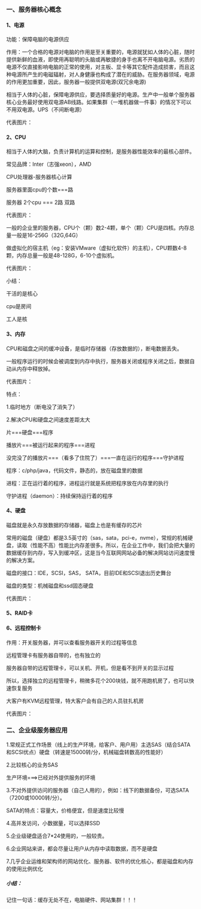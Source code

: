 ### 一、服务器核心概念

#### 1、电源

功能：保障电脑的电源供应

作用：一个合格的电源对电脑的作用是至关重要的，电源就犹如人体的心脏，随时提供新鲜的血液，即使用再聪明的头脑或再敏捷的身手也离不开电脑电源。劣质的电源不仅直接影响电脑的正常的使用，对主板、显卡等其它配件造成损害，而且这种电源所产生的电磁辐射，对人身健康也构成了潜在的威胁。在服务器领域，电源的作用更加重要，因此，服务器一般提供双电源\(双冗余电源\)

相当于人体的心脏，保障电源供应，要选择质量好的电源。生产中一般单个服务器核心业务最好使用双电源AB线路。如果集群（一堆机器做一件事）的情况下可以不用双电源。UPS（不间断电源）

代表图片：



#### 2、CPU

相当于人体的大脑，负责计算机的运算和控制，是服务器性能效率的最核心部件。

常见品牌：Inter（志强xeon），AMD

CPU处理器-服务器核心计算

服务器里面cpu的个数===路

服务器 2个cpu === 2路  双路

代表图片：



一般的企业里的服务器，CPU个（颗）数2-4颗，单个（颗）CPU是四核。内存总量一般是16-256G（32G,64G）

做虚拟化的宿主机（eg：安装VMware（虚拟化软件）的主机），CPU颗数4-8颗，内存总量一般是48-128G，6-10个虚拟机。

代表图片：



小结：

干活的是核心

cpu是房间

工人是核



#### 3、内存

CPU和磁盘之间的缓冲设备，是临时存储器（存放数据的），断电数据丢失。

一般程序运行的时候会被调度到内存中执行，服务器关闭或程序关闭之后，数据自动从内存中释放掉。

代表图片：



特点：

1.临时地方（断电没了消失了）

2.解决CPU和硬盘之间速度差距太大



片===硬盘===程序

播放片===被运行起来的程序===进程

没完没了的播放片===（看多了住院了）===一直在运行的程序===守护进程



程序：c/php/java，代码文件，静态的，放在磁盘里的数据

进程：正在运行着的程序，进程运行就是系统把程序放在内存里的执行

守护进程（daemon）：持续保持运行着的程序

#### 4、硬盘

磁盘就是永久存放数据的存储器，磁盘上也是有缓存的芯片

常用的磁盘（硬盘）都是3.5英寸的（sas，sata，pci-e，nvme），常规的机械硬盘，读取（性能不高）性能比内存差很多。所以，在企业工作中，我们会把大量的数据缓存到内存，写入到缓冲区，这是当今互联网网站必备的解决网站访问速度慢的解决方案。

磁盘的接口：IDE，SCSI，SAS， SATA，目前IDE和SCSI退出历史舞台

磁盘的类型：机械磁盘和ssd固态硬盘

代表图片：



#### 5、RAID卡



#### 6、远程控制卡

作用：开关服务器，并可以查看服务器开关的过程等信息

远程管理卡有服务器自带的，也有独立的

服务器自带的远程管理卡，可以关机、开机，但是看不到开关的显示过程

所以，选择独立的远程管理卡，稍微多花个200块钱，就不用跑机房了，也可以快速恢复服务

大客户有KVM远程管理，特大客户会有自己的人员驻扎机房

代表图片：



### 二、企业级服务器应用

1.常规正式工作场景（线上的生产环境，给客户、用户用）主选SAS（结合SATA和SCSI优点）硬盘（转速是15000转/分，机械磁盘转数高的性能好）

2.比较核心的业务SAS

生产环境===&gt;已经对外提供服务的环境

3.不对外提供访问的服务器（自己人用的），例如：线下的数据备份，可选SATA（7200或10000转/分）。

SATA的特点：容量大，价格便宜，但是速度比较慢

4.高并发访问，小数据量，可以选择SSD

5.企业级硬盘适合7\*24使用的，一般较贵。

6.企业网站来讲，都会尽量让用户从内存中读取数据，而不是硬盘

7.几乎企业运维和架构师的网站优化、服务器、软件的优化核心，都是磁盘和内存的使用比例优化

##### 小结：

记住一句话：缓存无处不在，电脑硬件、网站集群！！！

